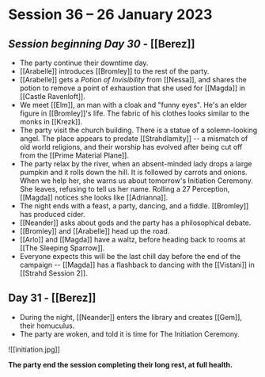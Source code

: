 # Session 36 – 26 January 2023

## *Session beginning Day 30* - [[Berez]]

- The party continue their downtime day.
- [[Arabelle]] introduces [[Bromley]] to the rest of the party.
- [[Arabelle]] gets a *Potion of Invisibility* from [[Nessa]], and shares the potion to remove a point of exhaustion that she used for [[Magda]] in [[Castle Ravenloft]].
- We meet [[Elm]], an man with a cloak and "funny eyes". He's an elder figure in [[Bromley]]'s life. The fabric of his clothes looks similar to the monks in [[Krezk]].
- The party visit the church building. There is a statue of a solemn-looking angel. The place appears to predate [[Strahdlamity]] -- a mismatch of old world religions, and their worship has evolved after being cut off from the [[Prime Material Plane]].
- The party relax by the river, when an absent-minded lady drops a large pumpkin and it rolls down the hill. It is followed by carrots and onions. When we help her, she warns us about tomorrow's Initiation Ceremony. She leaves, refusing to tell us her name. Rolling a 27 Perception, [[Magda]] notices she looks like [[Adrianna]].
- The night ends with a feast, a party, dancing, and a fiddle. [[Bromley]] has produced cider.
- [[Neander]] asks about gods and the party has a philosophical debate.
- [[Bromley]] and [[Arabelle]] head up the road.
- [[Arlo]] and [[Magda]] have a waltz, before heading back to rooms at [[The Sleeping Sparrow]].
- Everyone expects this will be the last chill day before the end of the campaign -- [[Magda]] has a flashback to dancing with the [[Vistani]] in [[Strahd Session 2]].

## Day 31 - [[Berez]]

- During the night, [[Neander]] enters the library and creates [[Gem]], their homuculus.
- The party are woken, and told it is time for The Initiation Ceremony.

![[initiation.jpg]]

**The party end the session completing their long rest, at full health.**